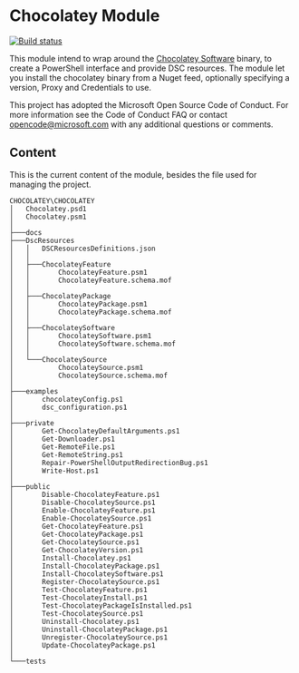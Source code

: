 # Chocolatey Module

[![Build status](https://ci.appveyor.com/api/projects/status/ulul0agv7kgo8a7n?svg=true)](https://ci.appveyor.com/project/gaelcolas/chocolatey)

This module intend to wrap around the [Chocolatey Software](https://chocolatey.org) binary, to create a PowerShell interface and provide DSC resources.
The module let you install the chocolatey binary from a Nuget feed, optionally specifying a version, Proxy and Credentials to use.

This project has adopted the Microsoft Open Source Code of Conduct.
For more information see the Code of Conduct FAQ or contact opencode@microsoft.com with any additional questions or comments.

## Content

This is the current content of the module, besides the file used for managing the project.

```
CHOCOLATEY\CHOCOLATEY
│   Chocolatey.psd1
│   Chocolatey.psm1
│
├───docs
├───DscResources
│   │   DSCResourcesDefinitions.json
│   │
│   ├───ChocolateyFeature
│   │       ChocolateyFeature.psm1
│   │       ChocolateyFeature.schema.mof
│   │
│   ├───ChocolateyPackage
│   │       ChocolateyPackage.psm1
│   │       ChocolateyPackage.schema.mof
│   │
│   ├───ChocolateySoftware
│   │       ChocolateySoftware.psm1
│   │       ChocolateySoftware.schema.mof
│   │
│   └───ChocolateySource
│           ChocolateySource.psm1
│           ChocolateySource.schema.mof
│
├───examples
│       chocolateyConfig.ps1
│       dsc_configuration.ps1
│
├───private
│       Get-ChocolateyDefaultArguments.ps1
│       Get-Downloader.ps1
│       Get-RemoteFile.ps1
│       Get-RemoteString.ps1
│       Repair-PowerShellOutputRedirectionBug.ps1
│       Write-Host.ps1
│
├───public
│       Disable-ChocolateyFeature.ps1
│       Disable-ChocolateySource.ps1
│       Enable-ChocolateyFeature.ps1
│       Enable-ChocolateySource.ps1
│       Get-ChocolateyFeature.ps1
│       Get-ChocolateyPackage.ps1
│       Get-ChocolateySource.ps1
│       Get-ChocolateyVersion.ps1
│       Install-Chocolatey.ps1
│       Install-ChocolateyPackage.ps1
│       Install-ChocolateySoftware.ps1
│       Register-ChocolateySource.ps1
│       Test-ChocolateyFeature.ps1
│       Test-ChocolateyInstall.ps1
│       Test-ChocolateyPackageIsInstalled.ps1
│       Test-ChocolateySource.ps1
│       Uninstall-Chocolatey.ps1
│       Uninstall-ChocolateyPackage.ps1
│       Unregister-ChocolateySource.ps1
│       Update-ChocolateyPackage.ps1
│
└───tests
```